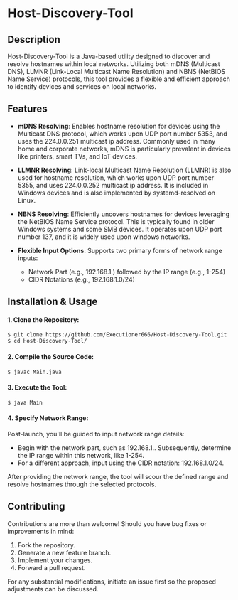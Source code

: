 # Host-Discovery-Tool

## Description

Host-Discovery-Tool is a Java-based utility designed to discover and resolve hostnames within local networks. Utilizing both mDNS (Multicast DNS), LLMNR (Link-Local Multicast Name Resolution) and NBNS (NetBIOS Name Service) protocols, this tool provides a flexible and efficient approach to identify devices and services on local networks.

## Features
- **mDNS Resolving**: Enables hostname resolution for devices using the Multicast DNS protocol, which works upon UDP port number 5353, and uses the 224.0.0.251 multicast ip address.  Commonly used in many home and corporate networks, mDNS is particularly prevalent in devices like printers, smart TVs, and IoT devices.

- **LLMNR Resolving**: Link-local Multicast Name Resolution (LLMNR) is also used for hostname resolution, which works upon UDP port number 5355, and uses 224.0.0.252 multicast ip address. It is included in Windows devices and is also implemented by systemd-resolved on Linux.

- **NBNS Resolving**: Efficiently uncovers hostnames for devices leveraging the NetBIOS Name Service protocol. This is typically found in older Windows systems and some SMB devices. It operates upon UDP port number 137, and it is widely used upon windows networks.

- **Flexible Input Options**: Supports two primary forms of network range inputs:
    - Network Part (e.g., 192.168.1.) followed by the IP range (e.g., 1-254)
    - CIDR Notations (e.g., 192.168.1.0/24)
    
## Installation & Usage

#### 1. Clone the Repository:

```
$ git clone https://github.com/Executioner666/Host-Discovery-Tool.git
$ cd Host-Discovery-Tool/
```

#### 2. Compile the Source Code:

```
$ javac Main.java
```

#### 3. Execute the Tool:

```
$ java Main
```

#### 4. Specify Network Range:

Post-launch, you'll be guided to input network range details:

- Begin with the network part, such as 192.168.1.. Subsequently, determine the IP range within this network, like 1-254.
- For a different approach, input using the CIDR notation: 192.168.1.0/24.

After providing the network range, the tool will scour the defined range and resolve hostnames through the selected protocols.

## Contributing
Contributions are more than welcome! Should you have bug fixes or improvements in mind:

1. Fork the repository.
2. Generate a new feature branch.
3. Implement your changes.
4. Forward a pull request.

For any substantial modifications, initiate an issue first so the proposed adjustments can be discussed.

